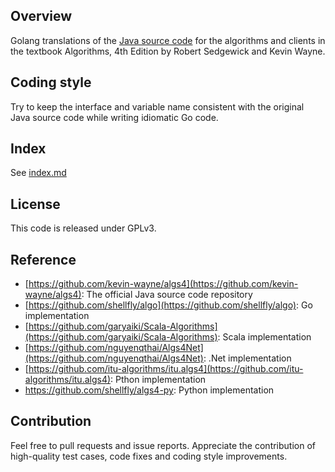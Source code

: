 ## Overview
Golang translations of the <a href = "http://algs4.cs.princeton.edu/code/"> Java source code</a>
for the algorithms and clients in the textbook Algorithms, 4th Edition by Robert Sedgewick and Kevin Wayne.

## Coding style
Try to keep the interface and variable name consistent with the original Java source code while writing idiomatic Go code.

## Index
See [index.md](index.md)

## License
This code is released under GPLv3.

## Reference 
- [https://github.com/kevin-wayne/algs4](https://github.com/kevin-wayne/algs4): The official Java source code repository
- [https://github.com/shellfly/algo](https://github.com/shellfly/algo): Go implementation
- [https://github.com/garyaiki/Scala-Algorithms](https://github.com/garyaiki/Scala-Algorithms): Scala implementation
- [https://github.com/nguyenqthai/Algs4Net](https://github.com/nguyenqthai/Algs4Net): .Net implementation
- [https://github.com/itu-algorithms/itu.algs4](https://github.com/itu-algorithms/itu.algs4): Pthon implementation
- https://github.com/shellfly/algs4-py: Python implementation


## Contribution
Feel free to pull requests and issue reports. Appreciate the contribution of high-quality test cases, code fixes and coding style improvements.
